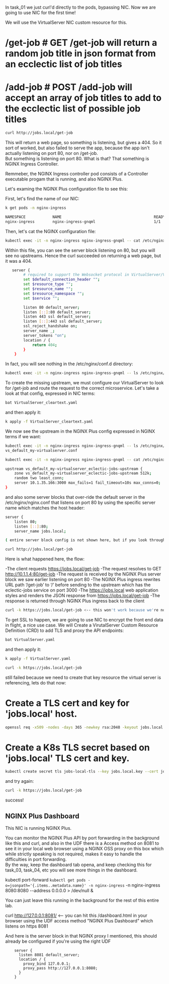 In task_01 we just curl'd directly to the pods, bypassing NIC. Now we are going to use NIC for the first time!

We will use the VirtualServer NIC custom resource for this. 

# /get-job # GET /get-job will return a random job title in json format from an ecclectic list of job titles
# /add-job # POST /add-job will accept an array of job titles to add to the ecclectic list of possible job titles

```bash
curl http://jobs.local/get-job
```

This will return a web page, so something is listening, but gives a 404.  So it sort of worked, but also failed to serve the app, because the app isn't actually listening on port 80, nor on /get-job.  
But something is listening on port 80.  What is that? That something is NGINX Ingress Controller.

Remmeber, the NGINX Ingress controller pod consists of a Controller executable progam that is running, and also NGINX Plus.

Let's examing the NGINX Plus configuration file to see this:

First, let's find the name of our NIC:

```bash
k get pods -n nginx-ingress

NAMESPACE            NAME                                         READY   STATUS    RESTARTS         AGE
nginx-ingress        nginx-ingress-gnqml                          1/1     Running   4 (5h27m ago)    172d
```

Then, let's cat the NGINX configuration file:

```bash
kubectl exec -it -n nginx-ingress nginx-ingress-gnqml -- cat /etc/nginx/nginx.conf
```

Within this file, you can see the server block listening on 80, but you will see no upstreams.  Hence the curl succeeded on returning a web page, but it was a 404.

```bash
   server {
        # required to support the Websocket protocol in VirtualServer/VirtualServerRoutes
        set $default_connection_header "";
        set $resource_type "";
        set $resource_name "";
        set $resource_namespace "";
        set $service "";

        listen 80 default_server;
        listen [::]:80 default_server;
        listen 443 ssl default_server;
        listen [::]:443 ssl default_server;
        ssl_reject_handshake on;
        server_name _;
        server_tokens "on";
        location / {
            return 404;
        }
    }
```

In fact, you will see nothing in the /etc/nginx/conf.d directory:

```bash
kubectl exec -it -n nginx-ingress nginx-ingress-gnqml -- ls /etc/nginx/conf.d
```

To create the missing upstream, we must configure our VirtualServer to look for /get-job and route the request to the correct microservice.
Let's take a look at that config, expressed in NIC terms:


```bash
bat VirtualServer_cleartext.yaml
```

and then apply it:

```bash
k apply -f VirtualServer_cleartext.yaml
```

We now see the upstream in the NGINX Plus config expressed in NGINX terms if we want:

```bash
kubectl exec -it -n nginx-ingress nginx-ingress-gnqml -- ls /etc/nginx/conf.d
vs_default_my-virtualserver.conf

kubectl exec -it -n nginx-ingress nginx-ingress-gnqml -- cat /etc/nginx/conf.d/vs_default_my-virtualserver.conf

upstream vs_default_my-virtualserver_eclectic-jobs-upstream {
    zone vs_default_my-virtualserver_eclectic-jobs-upstream 512k;
    random two least_conn;
    server 10.1.35.166:3000 max_fails=1 fail_timeout=10s max_conns=0;
}
```

and also some server blocks that over-ride the default server in the /etc/nginx/nginx.conf that listens on port 80 by using the  specific server name which matches the host header:

```bash
server {
    listen 80;
    listen [::]:80;
    server_name jobs.local;

( entire server block config is not shown here, but if you look through it all you will see the location blocks and that they point to the upstream)
```

```bash
curl http://jobs.local/get-job
```

Here is what happened here, the flow:

-The client requests https://jobs.local/get-job
-The request resolves to GET http://10.1.1.4:80/get-job
-The request is received by the NGINX Plus server block we saw earlier listening on port 80
-The NGINX Plus ingress rewrites URL path ‘/get-job’ to ‘/’ before sending to the upstream which has the eclectic-jobs service on port 3000
-The https://jobs.local web application styles and renders the JSON response from https://jobs.local/get-job
-The response is returned through NGINX Plus ingress back to the client



```bash
curl -k https://jobs.local/get-job <-- this won't work because we're not listening on 443, yet.
```

To get SSL to happen, we are going to use NIC to encrypt the front end data in flight, a nice use case.
We will Create a VirutalServer Custom Resource Definition (CRD) to add TLS and proxy the API endpoints:

```bash
bat VirtualServer.yaml
```

and then apply it:

```bash
k apply -f VirtualServer.yaml
```

```bash
curl -k https://jobs.local/get-job
```

still failed because we need to create that key resource the virtual server is referencing, lets do that now:

# Create a TLS cert and key for 'jobs.local' host.
```bash
openssl req -x509 -nodes -days 365 -newkey rsa:2048 -keyout jobs.local.key -out jobs.local.crt -config openssl.cnf -extensions req_ext
```

# Create a K8s TLS secret based on 'jobs.local' TLS cert and key.
```bash
kubectl create secret tls jobs-local-tls --key jobs.local.key --cert jobs.local.crt
```

and try again:

```bash
curl -k https://jobs.local/get-job
```

success!


NGINX Plus Dashboard
--------------------
This NIC is running NGINX Plus.

You can monitor the NGINX Plus API by port forwarding in the background like this and curl, and also in the UDF there is a Access method on 8081 to see it in your local web browser using a NGINX OSS proxy on this box which while strictly speaking is not required, makes it easy to handle the difficulties in port forwarding.  
By the way, keep the dashboard tab opena, and keep checking this for task_03, task_04, etc you will see more things in the dashboard. 

kubectl port-forward `kubectl get pods -o=jsonpath='{.items..metadata.name}' -n nginx-ingress` -n nginx-ingress 8080:8080 --address 0.0.0.0 > /dev/null &

You can just leave this running in the background for the rest of this entire lab.


curl http://127.0.0.1:8081/ <-- you can hit this /dashboard.html in your browser using the UDF access method "NGINX Plus Dashboard" which listens on https 8081

And here is the server block in that NGINX proxy I mentioned, this should already be configured if you're using the right UDF

        server {
          listen 8081 default_server;  
          location / {
            proxy_bind 127.0.0.1;
            proxy_pass http://127.0.0.1:8080;
          }  
        }
